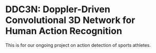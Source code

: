 # DDC3N: Doppler-Driven Convolutional 3D Network for Human Action Recognition
This is for our ongoing project on action detection of sports athletes.
